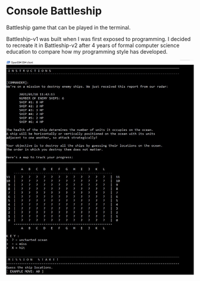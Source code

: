 # Console Battleship
Battleship game that can be played in the terminal.

Battleship-v1 was built when I was first exposed to programming. I decided to
recreate it in Battleship-v2 after 4 years of formal computer science education
to compare how my programming style has developed.

![screenshot](screenshot.jpg)
